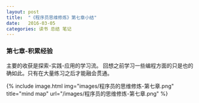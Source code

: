 ```yaml
---
layout: post
title:  "《程序员思维修炼》第七章小结"
date:   2016-03-05 
categories: 读书 总结 笔记
---
```


### 第七章-积累经验
主要的收获是探索-实践-应用的学习流。
回想之前学习一些编程方面的只是也的确如此。只有在大量练习之后才能融会贯通。

{% include image.html
            img="images/程序员的思维修炼-第七章.png"
            title="mind map"
            url="/images/程序员的思维修炼-第七章.png" %}

